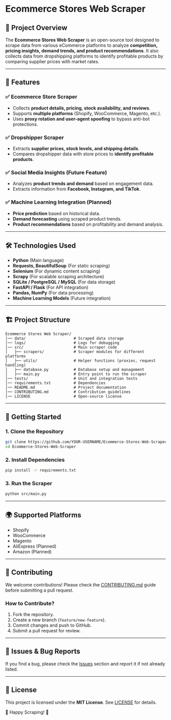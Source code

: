 # Ecommerce Stores Web Scraper

## 📌 Project Overview
The **Ecommerce Stores Web Scraper** is an open-source tool designed to scrape data from various eCommerce platforms to analyze **competition, pricing insights, demand trends, and product recommendations**. It also collects data from dropshipping platforms to identify profitable products by comparing supplier prices with market rates.

---

## 🚀 Features
### ✅ **Ecommerce Store Scraper**
- Collects **product details, pricing, stock availability, and reviews**.
- Supports **multiple platforms** (Shopify, WooCommerce, Magento, etc.).
- Uses **proxy rotation and user-agent spoofing** to bypass anti-bot protections.

### ✅ **Dropshipper Scraper**
- Extracts **supplier prices, stock levels, and shipping details**.
- Compares dropshipper data with store prices to **identify profitable products**.

### ✅ **Social Media Insights (Future Feature)**
- Analyzes **product trends and demand** based on engagement data.
- Extracts information from **Facebook, Instagram, and TikTok**.

### ✅ **Machine Learning Integration (Planned)**
- **Price prediction** based on historical data.
- **Demand forecasting** using scraped product trends.
- **Product recommendations** based on profitability and demand analysis.

---

## 🛠️ Technologies Used
- **Python** (Main language)
- **Requests, BeautifulSoup** (For static scraping)
- **Selenium** (For dynamic content scraping)
- **Scrapy** (For scalable scraping architecture)
- **SQLite / PostgreSQL / MySQL** (For data storage)
- **FastAPI / Flask** (For API integration)
- **Pandas, NumPy** (For data processing)
- **Machine Learning Models** (Future integration)

---

## 🏗️ Project Structure
```
Ecommerce Stores Web Scraper/
│── data/                     # Scraped data storage
│── logs/                     # Logs for debugging
│── src/                      # Main scraper code
│   ├── scrapers/             # Scraper modules for different platforms
│   ├── utils/                # Helper functions (proxies, request handling)
│   ├── database.py           # Database setup and management
│   ├── main.py               # Entry point to run the scraper
│── tests/                    # Unit and integration tests
│── requirements.txt          # Dependencies
│── README.md                 # Project documentation
│── CONTRIBUTING.md           # Contribution guidelines
│── LICENSE                   # Open-source license
```

---

## 🚀 Getting Started

### **1. Clone the Repository**
```sh
git clone https://github.com/YOUR-USERNAME/Ecommerce-Stores-Web-Scraper.git
cd Ecommerce-Stores-Web-Scraper
```

### **2. Install Dependencies**
```sh
pip install -r requirements.txt
```

### **3. Run the Scraper**
```sh
python src/main.py
```

---

## 🌍 Supported Platforms
- Shopify
- WooCommerce
- Magento
- AliExpress (Planned)
- Amazon (Planned)

---

## 🤝 Contributing
We welcome contributions! Please check the [CONTRIBUTING.md](CONTRIBUTING.md) guide before submitting a pull request.

### **How to Contribute?**
1. Fork the repository.
2. Create a new branch (`feature/new-feature`).
3. Commit changes and push to GitHub.
4. Submit a pull request for review.

---

## 🐛 Issues & Bug Reports
If you find a bug, please check the [Issues](https://github.com/YOUR-USERNAME/Ecommerce-Stores-Web-Scraper/issues) section and report it if not already listed.

---

## 📜 License
This project is licensed under the **MIT License**. See [LICENSE](LICENSE) for details.

🚀 Happy Scraping! 🎯
